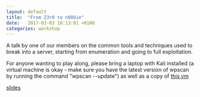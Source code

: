 ```yaml
---
layout: default
title:  "From Z3r0 to n00bie"
date:   2017-03-03 18:13:01 +0100
categories: workshop
---
```

A talk by one of our members on the common tools and techniques used to break into a server, starting from enumeration and going to full exploitation.

For anyone wanting to play along, please bring a laptop with Kali installed (a virtual machine is okay - make sure you have the latest version of wpscan by running the command "wpscan --update") as well as a copy of [this vm](https://download.vulnhub.com/mrrobot/mrRobot.ova)

[slides](http://blog.manchestergreyhats.co.uk/files/mr_robot_walkthrough.pdf)

